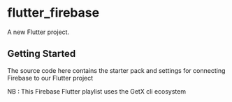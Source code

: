 # flutter_firebase

A new Flutter project.

## Getting Started

The source code here contains the starter pack and settings for connecting Firebase to our Flutter project

NB : This Firebase Flutter playlist uses the GetX cli ecosystem


